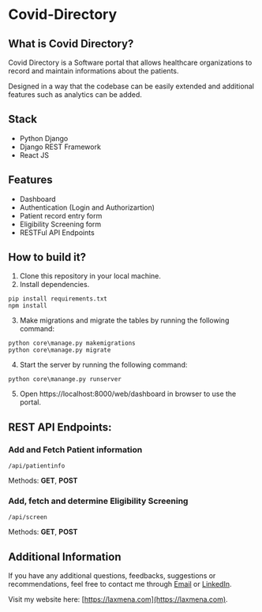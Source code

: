 # Covid-Directory

## What is Covid Directory?
Covid Directory is a Software portal that allows healthcare organizations to record and maintain informations about the patients. 

Designed in a way that the codebase can be easily extended and additional features such as analytics can be added.

## Stack
- Python Django
- Django REST Framework
- React JS 
## Features
- Dashboard 
- Authentication (Login and Authorizartion)
- Patient record entry form
- Eligibility Screening form
- RESTFul API Endpoints

## How to build it?
1. Clone this repository in your local machine.
2. Install dependencies.
  ```
  pip install requirements.txt
  npm install
  ```
3. Make migrations and migrate the tables by running the following command:
  ```
  python core\manage.py makemigrations
  python core\manage.py migrate
  ```
4. Start the server by running the following command:
  ```
  python core\manange.py runserver
  ```
5. Open https://localhost:8000/web/dashboard in browser to use the portal.
  ## REST API Endpoints:
  ### Add and Fetch Patient information
  ```/api/patientinfo```
  
  Methods: **GET**, **POST**

  ### Add, fetch and determine Eligibility Screening
  ```/api/screen```
  
  Methods: **GET**, **POST**

## Additional Information
If you have any additional questions, feedbacks, suggestions or recommendations, feel free to contact me through [Email](mailto:connectwith@laxmena.com) or [LinkedIn](https://www.linkedin.com/in/lakshmanan-meiyappan).

Visit my website here: [https://laxmena.com](https://laxmena.com).